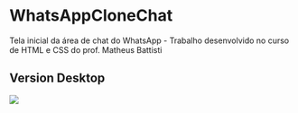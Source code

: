 # WhatsAppCloneChat
Tela inicial da área de chat do WhatsApp - Trabalho desenvolvido no curso de HTML e CSS do prof. Matheus Battisti

<h2>Version Desktop</h2>
<img src="https://user-images.githubusercontent.com/63200871/156896834-bc632ec3-80a7-4362-b1a9-a9e53a68df96.png">
